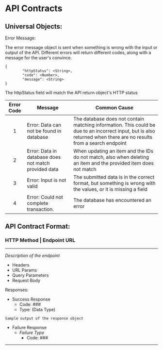 <h1>API Contracts</h1>
<h2>Universal Objects:</h2>
Error Message: 

The error message object is sent when something is wrong with the input or output of the API. Different errors will return different codes, along with a message for the user's convince.
```
{
        "httpStatus": <String>,
        "code": <Number>,
        "message": <String>
}
```
The httpStatus field will match the API return object's HTTP status

| Error Code | Message                                              | Common Cause                                                                                                                                                       |
|:----------:|------------------------------------------------------|--------------------------------------------------------------------------------------------------------------------------------------------------------------------|
|     1      | Error: Data can not be found in database             | The database does not contain matching information. This could be due to an incorrect input, but is also returned when there are no results from a search endpoint |
|     2      | Error: Data in database does not match provided data | When updating an item and the IDs do not match, also when deleting an item and the provided item does not match                                                    |
|     3      | Error: Input is not valid                            | The submitted data is in the correct format, but something is wrong with the values, or it is missing a field                                                      |
|     4      | Error: Could not complete transaction.               | The database has encountered an error                                                                                                                              |


<h2>API Contract Format:</h2>


<h3>HTTP Method | Endpoint URL</h3>

---
*Description of the endpoint*
- Headers
- URL Params
- Query Parameters
- Request Body 

Responses:
- Success Response
  - Code: ###
  - Type: (Data Type)
```
Sample output of the response object
```
- Failure Response
  - *Failure Type*
    - Code: ###
---